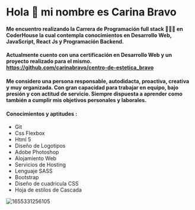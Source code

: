 # Hola 👋 mi nombre es Carina Bravo  
  
#### Me encuentro realizando la Carrera de Programación full stack 👩🏻‍💻 en CoderHouse la cual contempla conocimientos en Desarrollo Web, JavaScript, React Js y Programación Backend. 
#### Actualmente cuento con una certificación en Desarrollo Web y un proyecto realizado para el mismo. https://github.com/carinabravo/centro-de-estetica_bravo
#### Me considero una persona responsable, autodidacta, proactiva, creativa y muy organizada. Con gran capacidad para trabajar en equipo, bajo presión y con actitud de servicio. Siempre dispuesta a aprender como también a cumplir mis objetivos personales y laborales.

#### Conocimientos y aptitudes :

- Git
- Css Flexbox
- Html 5
- Diseño de Logotipos
- Adobe Photoshop
- Alojamiento Web
- Servicios de Hosting
- Lenguaje SASS
- Bootstrap
- Diseño de cuadricula CSS
- Hoja de estilos de Cascada


![1655331256105](https://user-images.githubusercontent.com/54654136/186049433-e75e8d57-7462-49a1-9eb6-a87ba8ba43da.jpg)
